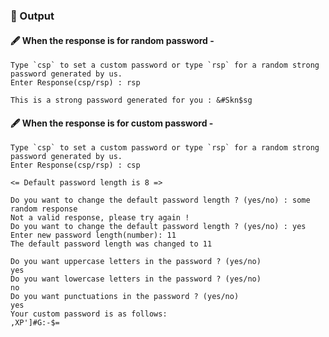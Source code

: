 ### :scroll: Output

#### :fountain_pen: When the response is for random password - 
```
Type `csp` to set a custom password or type `rsp` for a random strong password generated by us.
Enter Response(csp/rsp) : rsp

This is a strong password generated for you : &#Skn$sg
```
#### :fountain_pen: When the response is for custom password - 
```
Type `csp` to set a custom password or type `rsp` for a random strong password generated by us.
Enter Response(csp/rsp) : csp

<= Default password length is 8 =>

Do you want to change the default password length ? (yes/no) : some random response
Not a valid response, please try again !
Do you want to change the default password length ? (yes/no) : yes
Enter new password length(number): 11
The default password length was changed to 11

Do you want uppercase letters in the password ? (yes/no)
yes
Do you want lowercase letters in the password ? (yes/no)
no
Do you want punctuations in the password ? (yes/no)
yes
Your custom password is as follows: 
,XP']#G:-$=
```

